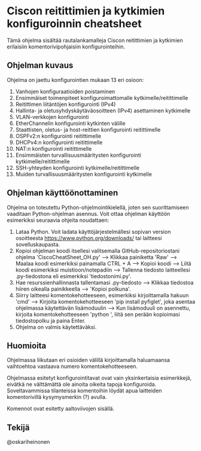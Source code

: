 # Ciscon reitittimien ja kytkimien konfiguroinnin cheatsheet

Tämä ohjelma sisältää rautalankamalleja Ciscon reitittimien ja kytkimien erilaisiin komentorivipohjaisiin konfigurointeihin. 

## Ohjelman kuvaus

Ohjelma on jaettu konfigurointien mukaan 13 eri osioon:

1. Vanhojen konfiguraatioiden poistaminen
2. Ensimmäiset toimenpiteet konfiguroimattomalle kytkimelle/reitittimelle
3. Reitittimen liitäntöjen konfigurointi (IPv4)
4. Hallinta- ja oletusyhdyskäytäväosoitteen (IPv4) asettaminen kytkimelle
5. VLAN-verkkojen konfigurointi
6. EtherChannelin konfigurointi kytkinten välille
7. Staattisten, oletus- ja host-reittien konfigurointi reitittimelle
8. OSPFv2:n konfigurointi reitittimelle
9. DHCPv4:n konfigurointi reitittimelle
10. NAT:n konfigurointi reitittimelle
11. Ensimmäisten turvallisuusmääritysten konfigurointi kytkimelle/reitittimelle
12. SSH-yhteyden konfigurointi kytkimelle/reitittimelle
13. Muiden turvallisuusmääritysten konfigurointi kytkimelle

## Ohjelman käyttöönottaminen

Ohjelma on toteutettu Python-ohjelmointikielellä, joten sen suorittamiseen vaaditaan Python-ohjelman asennus. Voit ottaa ohjelman käyttöön esimerkiksi seuraavia ohjeita noudattaen:

1. Lataa Python. Voit ladata käyttöjärjestelmällesi sopivan version osoitteesta https://www.python.org/downloads/ tai laitteesi sovelluskaupasta.
2. Kopioi ohjelman koodi itsellesi valitsemalla GitHub-repositoriostani ohjelma 'CiscoCheatSheet_OH.py' --> Klikkaa painiketta 'Raw' --> Maalaa koodi esimerkiksi painamalla CTRL + A --> Kopioi koodi --> Liitä koodi esimerkiksi muistioon/notepadiin --> Tallenna tiedosto laitteellesi .py-tiedostona eli esimerkiksi 'tiedostonimi.py'.
3. Hae resurssienhallinnasta tallentamasi .py-tiedosto --> Klikkaa tiedostoa hiiren oikealla painikkeella --> 'Kopioi polkuna'.
4. Siirry laitteesi komentokehotteeseen, esimerkiksi kirjoittamalla hakuun 'cmd' --> Kirjoita komentokehotteeseen 'pip install pyfiglet', joka asentaa ohjelmassa käytettävän lisämoduulin --> Kun lisämoduuli on asennettu, kirjoita komentokehotteeseen 'python ', liitä sen perään kopioimasi tiedostopolku ja paina Enter.
5. Ohjelma on valmis käytettäväksi.

## Huomioita

Ohjelmassa liikutaan eri osioiden välillä kirjoittamalla haluamaansa vaihtoehtoa vastaava numero komentokehotteeseen.

Ohjelmassa esitetyt konfigurointitavat ovat vain yksinkertaisia esimerkkejä, eivätkä ne välttämättä ole ainoita oikeita tapoja konfiguroida. Soveltavammissa tilanteissa komentoihin löydät apua laitteiden komentorivillä kysymysmerkin (?) avulla.

Komennot ovat esitetty aaltoviivojen sisällä.

## Tekijä

@oskariheinonen
